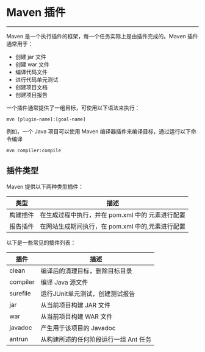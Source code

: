 # Maven 插件

---

Maven 是一个执行插件的框架，每一个任务实际上是由插件完成的。Maven 插件通常用于：

* 创建 jar 文件
* 创建 war 文件 
* 编译代码文件
* 进行代码单元测试
* 创建项目文档
* 创建项目报告

一个插件通常提供了一组目标，可使用以下语法来执行：

```
mvn [plugin-name]:[goal-name]
```

例如，一个 Java 项目可以使用 Maven 编译器插件来编译目标，通过运行以下命令编译

```
mvn compiler:compile
```

## 插件类型

Maven 提供以下两种类型插件：

| 类型     | 描述                                             |
|----------|--------------------------------------------------|
| 构建插件 | 在生成过程中执行，并在 pom.xml 中的 元素进行配置 |
| 报告插件 | 在网站生成期间执行，在 pom.xml 中的,元素进行配置 |

以下是一些常见的插件列表：

| 插件     | 描述                                  |
|----------|---------------------------------------|
| clean    | 编译后的清理目标，删除目标目录        |
| compiler | 编译 Java 源文件                      |
| surefile | 运行JUnit单元测试，创建测试报告       |
| jar      | 从当前项目构建 JAR 文件               |
| war      | 从当前项目构建 WAR 文件               |
| javadoc  | 产生用于该项目的 Javadoc              |
| antrun   | 从构建所述的任何阶段运行一组 Ant 任务 |